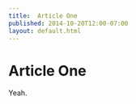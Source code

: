 ```yaml
---
title:  Article One
published: 2014-10-20T12:00-07:00
layout: default.html
---
```


# Article One

Yeah.
